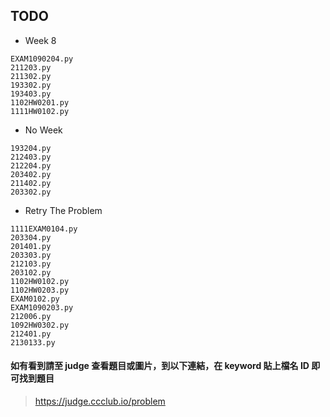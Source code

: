 ## TODO

- Week 8
```
EXAM1090204.py
211203.py
211302.py
193302.py
193403.py
1102HW0201.py
1111HW0102.py
```

- No Week
```
193204.py
212403.py
212204.py
203402.py
211402.py
203302.py
```

- Retry The Problem
```
1111EXAM0104.py
203304.py
201401.py
203303.py
212103.py
203102.py
1102HW0102.py
1102HW0203.py
EXAM0102.py
EXAM1090203.py
212006.py
1092HW0302.py
212401.py
2130133.py
```

#### 如有看到請至 judge 查看題目或圖片，到以下連結，在 keyword 貼上檔名 ID 即可找到題目

> https://judge.ccclub.io/problem